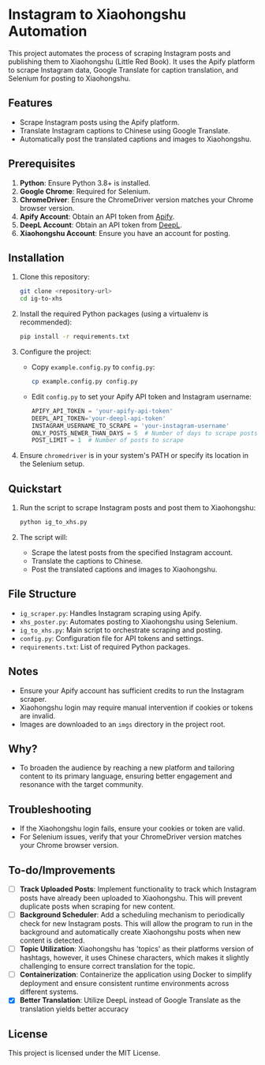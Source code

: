 # Instagram to Xiaohongshu Automation

This project automates the process of scraping Instagram posts and publishing them to Xiaohongshu (Little Red Book). It uses the Apify platform to scrape Instagram data, Google Translate for caption translation, and Selenium for posting to Xiaohongshu.

## Features
- Scrape Instagram posts using the Apify platform.
- Translate Instagram captions to Chinese using Google Translate.
- Automatically post the translated captions and images to Xiaohongshu.

## Prerequisites
1. **Python**: Ensure Python 3.8+ is installed.
2. **Google Chrome**: Required for Selenium.
3. **ChromeDriver**: Ensure the ChromeDriver version matches your Chrome browser version.
4. **Apify Account**: Obtain an API token from [Apify](https://apify.com/).
5. **DeepL Account**: Obtain an API token from [DeepL](https://www.deepl.com/en/products/api).
6. **Xiaohongshu Account**: Ensure you have an account for posting.

## Installation
1. Clone this repository:
   ```bash
   git clone <repository-url>
   cd ig-to-xhs
   ```

2. Install the required Python packages (using a virtualenv is recommended):
   ```bash
   pip install -r requirements.txt
   ```

3. Configure the project:
   - Copy `example.config.py` to `config.py`:
     ```bash
     cp example.config.py config.py
     ```
   - Edit `config.py` to set your Apify API token and Instagram username:
     ```python
     APIFY_API_TOKEN = 'your-apify-api-token'
     DEEPL_API_TOKEN='your-deepl-api-token'
     INSTAGRAM_USERNAME_TO_SCRAPE = 'your-instagram-username'
     ONLY_POSTS_NEWER_THAN_DAYS = 5  # Number of days to scrape posts from
     POST_LIMIT = 1  # Number of posts to scrape
     ```

4. Ensure `chromedriver` is in your system's PATH or specify its location in the Selenium setup.

## Quickstart
1. Run the script to scrape Instagram posts and post them to Xiaohongshu:
   ```bash
   python ig_to_xhs.py
   ```

2. The script will:
   - Scrape the latest posts from the specified Instagram account.
   - Translate the captions to Chinese.
   - Post the translated captions and images to Xiaohongshu.

## File Structure
- `ig_scraper.py`: Handles Instagram scraping using Apify.
- `xhs_poster.py`: Automates posting to Xiaohongshu using Selenium.
- `ig_to_xhs.py`: Main script to orchestrate scraping and posting.
- `config.py`: Configuration file for API tokens and settings.
- `requirements.txt`: List of required Python packages.

## Notes
- Ensure your Apify account has sufficient credits to run the Instagram scraper.
- Xiaohongshu login may require manual intervention if cookies or tokens are invalid.
- Images are downloaded to an `imgs` directory in the project root.

## Why?
- To broaden the audience by reaching a new platform and tailoring content to its primary language, ensuring better engagement and resonance with the target community.

## Troubleshooting
- If the Xiaohongshu login fails, ensure your cookies or token are valid.
- For Selenium issues, verify that your ChromeDriver version matches your Chrome browser version.

## To-do/Improvements
- [ ] **Track Uploaded Posts**: Implement functionality to track which Instagram posts have already been uploaded to Xiaohongshu. This will prevent duplicate posts when scraping for new content.
- [ ] **Background Scheduler**: Add a scheduling mechanism to periodically check for new Instagram posts. This will allow the program to run in the background and automatically create Xiaohongshu posts when new content is detected.
- [ ] **Topic Utilization**: Xiaohongshu has 'topics' as their platforms version of hashtags, however, it uses Chinese characters, which makes it slightly challenging to ensure correct translation for the topic.
- [ ] **Containerization**: Containerize the application using Docker to simplify deployment and ensure consistent runtime environments across different systems.
- [x] **Better Translation**: Utilize DeepL instead of Google Translate as the translation yields better accuracy

## License
This project is licensed under the MIT License.